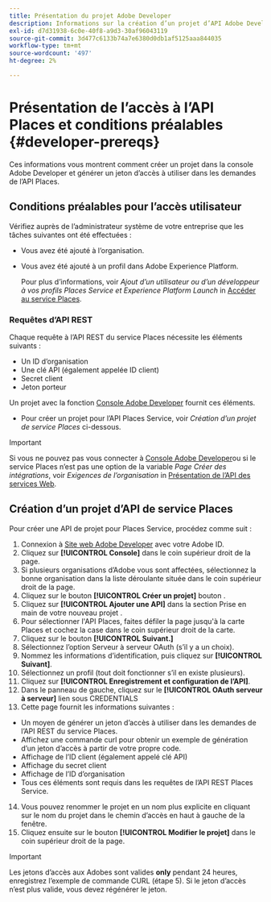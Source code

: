 ```yaml
---
title: Présentation du projet Adobe Developer
description: Informations sur la création d’un projet d’API Adobe Developer.
exl-id: d7d31938-6c0e-40f8-a9d3-30af96043119
source-git-commit: 3d477c6133b74a7e6380d0db1af5125aaa844035
workflow-type: tm+mt
source-wordcount: '497'
ht-degree: 2%

---
```


# Présentation de l’accès à l’API Places et conditions préalables {#developer-prereqs}

Ces informations vous montrent comment créer un projet dans la console Adobe Developer et générer un jeton d’accès à utiliser dans les demandes de l’API Places.

## Conditions préalables pour l’accès utilisateur

Vérifiez auprès de l’administrateur système de votre entreprise que les tâches suivantes ont été effectuées :

* Vous avez été ajouté à l’organisation.
* Vous avez été ajouté à un profil dans Adobe Experience Platform.

  Pour plus d’informations, voir *Ajout d’un utilisateur ou d’un développeur à vos profils Places Service et Experience Platform Launch* in [Accéder au service Places](/help/places-gain-access.md).

### Requêtes d’API REST

Chaque requête à l’API REST du service Places nécessite les éléments suivants :

* Un ID d’organisation
* Une clé API (également appelée ID client)
* Secret client
* Jeton porteur

Un projet avec la fonction [Console Adobe Developer](https://developer.adobe.com/console) fournit ces éléments.

* Pour créer un projet pour l’API Places Service, voir *Création d’un projet de service Places* ci-dessous.

>[!IMPORTANT]
>
>Si vous ne pouvez pas vous connecter à [Console Adobe Developer](https://developer.adobe.com/console)ou si le service Places n’est pas une option de la variable *Page Créer des intégrations*, voir *Exigences de l’organisation* in [Présentation de l’API des services Web](/help/web-service-api/places-web-services.md).

## Création d’un projet d’API de service Places

Pour créer une API de projet pour Places Service, procédez comme suit :

1. Connexion à [Site web Adobe Developer](https://developer.adobe.com) avec votre Adobe ID.
2. Cliquez sur **[!UICONTROL Console]** dans le coin supérieur droit de la page.
3. Si plusieurs organisations d’Adobe vous sont affectées, sélectionnez la bonne organisation dans la liste déroulante située dans le coin supérieur droit de la page.
4. Cliquez sur le bouton **[!UICONTROL Créer un projet]** bouton .
5. Cliquez sur **[!UICONTROL Ajouter une API]** dans la section Prise en main de votre nouveau projet .
6. Pour sélectionner l&#39;API Places, faites défiler la page jusqu&#39;à la carte Places et cochez la case dans le coin supérieur droit de la carte.
7. Cliquez sur le bouton **[!UICONTROL Suivant.]**
8. Sélectionnez l’option Serveur à serveur OAuth (s’il y a un choix).
9. Nommez les informations d’identification, puis cliquez sur **[!UICONTROL Suivant]**.
10. Sélectionnez un profil (tout doit fonctionner s’il en existe plusieurs).
11. Cliquez sur **[!UICONTROL Enregistrement et configuration de l’API]**.
12. Dans le panneau de gauche, cliquez sur le **[!UICONTROL OAuth serveur à serveur]** lien sous CREDENTIALS
13. Cette page fournit les informations suivantes :
   * Un moyen de générer un jeton d’accès à utiliser dans les demandes de l’API REST du service Places.
   * Affichez une commande curl pour obtenir un exemple de génération d’un jeton d’accès à partir de votre propre code.
   * Affichage de l’ID client (également appelé clé API)
   * Affichage du secret client
   * Affichage de l’ID d’organisation
   * Tous ces éléments sont requis dans les requêtes de l’API REST Places Service.
14. Vous pouvez renommer le projet en un nom plus explicite en cliquant sur le nom du projet dans le chemin d’accès en haut à gauche de la fenêtre.
15. Cliquez ensuite sur le bouton **[!UICONTROL Modifier le projet]** dans le coin supérieur droit de la page.

>[!IMPORTANT]
>
>Les jetons d’accès aux Adobes sont valides **only** pendant 24 heures, enregistrez l’exemple de commande CURL (étape 5). Si le jeton d’accès n’est plus valide, vous devez régénérer le jeton.
